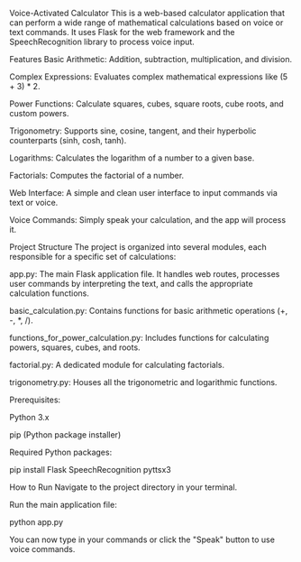 Voice-Activated Calculator
This is a web-based calculator application that can perform a wide range of mathematical calculations based on voice or text commands. It uses Flask for the web framework and the SpeechRecognition library to process voice input.

Features
Basic Arithmetic: Addition, subtraction, multiplication, and division.

Complex Expressions: Evaluates complex mathematical expressions like (5 + 3) \* 2.

Power Functions: Calculate squares, cubes, square roots, cube roots, and custom powers.

Trigonometry: Supports sine, cosine, tangent, and their hyperbolic counterparts (sinh, cosh, tanh).

Logarithms: Calculates the logarithm of a number to a given base.

Factorials: Computes the factorial of a number.

Web Interface: A simple and clean user interface to input commands via text or voice.

Voice Commands: Simply speak your calculation, and the app will process it.

Project Structure
The project is organized into several modules, each responsible for a specific set of calculations:

app.py: The main Flask application file. It handles web routes, processes user commands by interpreting the text, and calls the appropriate calculation functions.

basic_calculation.py: Contains functions for basic arithmetic operations (+, -, \*, /).

functions_for_power_calculation.py: Includes functions for calculating powers, squares, cubes, and roots.

factorial.py: A dedicated module for calculating factorials.

trigonometry.py: Houses all the trigonometric and logarithmic functions.

Prerequisites:

Python 3.x

pip (Python package installer)

Required Python packages:

pip install Flask SpeechRecognition pyttsx3

How to Run
Navigate to the project directory in your terminal.

Run the main application file:

python app.py

You can now type in your commands or click the "Speak" button to use voice commands.
